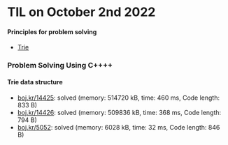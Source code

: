 # **TIL on October 2nd 2022**
#### Principles for problem solving
- [Trie](../../../Computer%20science/Algorithm/trie-10-01-2022.md)

### Problem Solving Using C++++
#### Trie data structure
- [boj.kr/14425](../../../Problem%20Solving/boj/Trie/14425-10-02-2022.cpp): solved (memory: 514720 kB, time: 460 ms, Code length: 833 B)
- [boj.kr/14426](../../../Problem%20Solving/boj/Trie/14426-10-02-2022.cpp): solved (memory: 509836 kB, time: 368 ms, Code length: 794 B)
- [boj.kr/5052](../../../Problem%20Solving/boj/Trie/5052-10-02-2022.cpp): solved (memory: 6028 kB, time: 32 ms, Code length: 846 B)